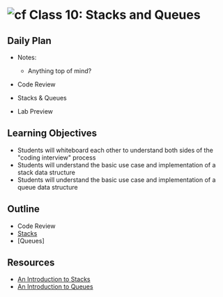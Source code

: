 # ![cf](http://i.imgur.com/7v5ASc8.png) Class 10: Stacks and Queues

## Daily Plan
- Notes:
    - Anything top of mind?

- Code Review
- Stacks & Queues
- Lab Preview

## Learning Objectives

- Students will whiteboard each other to understand both sides of the "coding interview" process
- Students will understand the basic use case and implementation of a stack data structure
- Students will understand the basic use case and implementation of a queue data structure

## Outline
- Code Review
- [Stacks]
- [Queues]

<!-- links -->
[Stacks]: ./notes/stack.md
[Queue]: ./notes/queue.md

## Resources
- [An Introduction to Stacks](https://www.geeksforgeeks.org/stack-data-structure/)
- [An Introduction to Queues](https://www.geeksforgeeks.org/queue-data-structure/)
